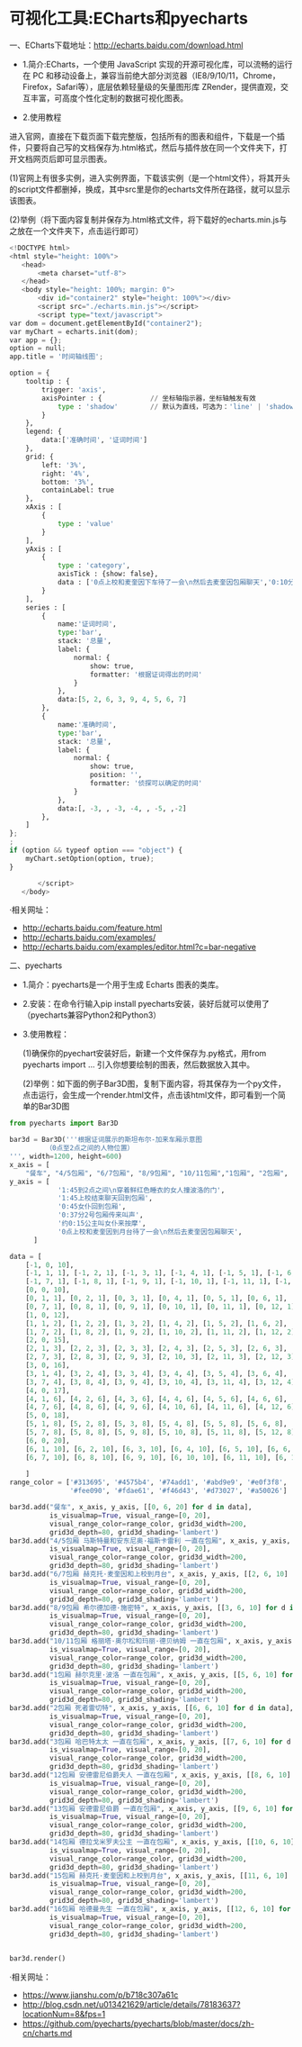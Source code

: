 
# 可视化工具:ECharts和pyecharts


一、ECharts下载地址：http://echarts.baidu.com/download.html

- 1.简介:ECharts，一个使用 JavaScript 实现的开源可视化库，可以流畅的运行在 PC 和移动设备上，兼容当前绝大部分浏览器（IE8/9/10/11，Chrome，Firefox，Safari等），底层依赖轻量级的矢量图形库 ZRender，提供直观，交互丰富，可高度个性化定制的数据可视化图表。


- 2.使用教程
 
 进入官网，直接在下载页面下载完整版，包括所有的图表和组件，下载是一个插件，只要将自己写的文档保存为.html格式，然后与插件放在同一个文件夹下，打开文档网页后即可显示图表。
 
 (1)官网上有很多实例，进入实例界面，下载该实例（是一个html文件），将其开头的script文件都删掉，换成<script src="./echarts.min.js"></script>，其中src里是你的echarts文件所在路径，就可以显示该图表。

 (2)举例（将下面内容复制并保存为.html格式文件，将下载好的echarts.min.js与之放在一个文件夹下，点击运行即可）


```python
<!DOCTYPE html>
<html style="height: 100%">
   <head>
       <meta charset="utf-8">
   </head>
   <body style="height: 100%; margin: 0">
       <div id="container2" style="height: 100%"></div>
	   <script src="./echarts.min.js"></script>
       <script type="text/javascript">
var dom = document.getElementById("container2");
var myChart = echarts.init(dom);
var app = {};
option = null;
app.title = '时间轴线图';

option = {
    tooltip : {
        trigger: 'axis',
        axisPointer : {            // 坐标轴指示器，坐标轴触发有效
            type : 'shadow'        // 默认为直线，可选为：'line' | 'shadow'
        }
    },
    legend: {
        data:['准确时间', '证词时间']
    },
    grid: {
        left: '3%',
        right: '4%',
        bottom: '3%',
        containLabel: true
    },
    xAxis : [
        {
            type : 'value'
        }
    ],
    yAxis : [
        {
            type : 'category',
            axisTick : {show: false},
            data : ['0点上校和麦奎因下车待了一会\n然后去麦奎因包厢聊天','0:10分文科夫威发车','约0:15公主叫女仆来按摩','0:30列车撞入雪堆','0:37分2号包厢传来叫声','0:45女仆回到包厢','约1:15哈巴特太太称包房有男人','1:45上校结束聊天回到包厢','1:45到2点之间\n穿着鲜红色睡衣的女人撞波洛的门']
        }
    ],
    series : [
		{
            name:'证词时间',
            type:'bar',
            stack: '总量',
            label: {
                normal: {
                    show: true,
					formatter: '根据证词得出的时间'
                }
            },
            data:[5, 2, 6, 3, 9, 4, 5, 6, 7]
        },
		{
            name:'准确时间',
            type:'bar',
            stack: '总量',
            label: {
                normal: {
                    show: true,
                    position: '',
					formatter: '侦探可以确定的时间'
                }
            },
            data:[, -3, , -3, -4, , -5, ,-2]
        },
    ]
};
;
if (option && typeof option === "object") {
    myChart.setOption(option, true);
} 

       </script>
   </body>
```

·相关网址：
- http://echarts.baidu.com/feature.html
- http://echarts.baidu.com/examples/
- http://echarts.baidu.com/examples/editor.html?c=bar-negative

二、pyecharts 

- 1.简介：pyecharts是一个用于生成 Echarts 图表的类库。

- 2.安装：在命令行输入pip install pyecharts安装，装好后就可以使用了（pyecharts兼容Python2和Python3）

- 3.使用教程：

    (1)确保你的pyechart安装好后，新建一个文件保存为.py格式，用from pyecharts import ... 引入你想要绘制的图表，然后数据放入其中。
    
    (2)举例：如下面的例子Bar3D图，复制下面内容，将其保存为一个py文件，点击运行，会生成一个render.html文件，点击该html文件，即可看到一个简单的Bar3D图



```python
from pyecharts import Bar3D

bar3d = Bar3D('''根据证词展示的斯坦布尔-加来车厢示意图 
         （0点至2点之间的人物位置）
''', width=1200, height=600)
x_axis = [
    "餐车", "4/5包厢", "6/7包厢", "8/9包厢", "10/11包厢","1包厢", "2包厢", "3包厢", "12包厢", "13包厢", "14包厢", "15包厢", "16包厢"]
y_axis = [
			'1:45到2点之间\n穿着鲜红色睡衣的女人撞波洛的门',
			'1:45上校结束聊天回到包厢',
			'0:45女仆回到包厢',
			'0:37分2号包厢传来叫声',
			'约0:15公主叫女仆来按摩',
			'0点上校和麦奎因到月台待了一会\n然后去麦奎因包厢聊天',
      ]

data = [
	[-1, 0, 10],
    [-1, 1, 1], [-1, 2, 1], [-1, 3, 1], [-1, 4, 1], [-1, 5, 1], [-1, 6, 1],
    [-1, 7, 1], [-1, 8, 1], [-1, 9, 1], [-1, 10, 1], [-1, 11, 1], [-1, 12, 1],
	[0, 0, 10],
    [0, 1, 1], [0, 2, 1], [0, 3, 1], [0, 4, 1], [0, 5, 1], [0, 6, 1],
    [0, 7, 1], [0, 8, 1], [0, 9, 1], [0, 10, 1], [0, 11, 1], [0, 12, 1],
	[1, 0, 12],
    [1, 1, 2], [1, 2, 2], [1, 3, 2], [1, 4, 2], [1, 5, 2], [1, 6, 2],
    [1, 7, 2], [1, 8, 2], [1, 9, 2], [1, 10, 2], [1, 11, 2], [1, 12, 2],
	[2, 0, 15],
    [2, 1, 3], [2, 2, 3], [2, 3, 3], [2, 4, 3], [2, 5, 3], [2, 6, 3],
    [2, 7, 3], [2, 8, 3], [2, 9, 3], [2, 10, 3], [2, 11, 3], [2, 12, 3],
	[3, 0, 16],
    [3, 1, 4], [3, 2, 4], [3, 3, 4], [3, 4, 4], [3, 5, 4], [3, 6, 4],
    [3, 7, 4], [3, 8, 4], [3, 9, 4], [3, 10, 4], [3, 11, 4], [3, 12, 4],
	[4, 0, 17],
    [4, 1, 6], [4, 2, 6], [4, 3, 6], [4, 4, 6], [4, 5, 6], [4, 6, 6],
    [4, 7, 6], [4, 8, 6], [4, 9, 6], [4, 10, 6], [4, 11, 6], [4, 12, 6],
	[5, 0, 18],
    [5, 1, 8], [5, 2, 8], [5, 3, 8], [5, 4, 8], [5, 5, 8], [5, 6, 8],
    [5, 7, 8], [5, 8, 8], [5, 9, 8], [5, 10, 8], [5, 11, 8], [5, 12, 8],
	[6, 0, 20],
    [6, 1, 10], [6, 2, 10], [6, 3, 10], [6, 4, 10], [6, 5, 10], [6, 6, 10],
    [6, 7, 10], [6, 8, 10], [6, 9, 10], [6, 10, 10], [6, 11, 10], [6, 12, 10],
	
	]
range_color = ['#313695', '#4575b4', '#74add1', '#abd9e9', '#e0f3f8', '#ffffbf',
               '#fee090', '#fdae61', '#f46d43', '#d73027', '#a50026']

bar3d.add("餐车", x_axis, y_axis, [[0, 6, 20] for d in data],
          is_visualmap=True, visual_range=[0, 20],
          visual_range_color=range_color, grid3d_width=200,
          grid3d_depth=80, grid3d_shading='lambert')
bar3d.add("4/5包厢 马斯特曼和安东尼奥·福斯卡雷利 一直在包厢", x_axis, y_axis, [[1, 6, 10] for d in data],
          is_visualmap=True, visual_range=[0, 20],
          visual_range_color=range_color, grid3d_width=200,
          grid3d_depth=80, grid3d_shading='lambert')
bar3d.add("6/7包厢 赫克托·麦奎因和上校到月台", x_axis, y_axis, [[2, 6, 10] for d in data],
          is_visualmap=True, visual_range=[0, 20],
          visual_range_color=range_color, grid3d_width=200,
          grid3d_depth=80, grid3d_shading='lambert')
bar3d.add("8/9包厢 希尔德加德·施密特", x_axis, y_axis, [[3, 6, 10] for d in data],
          is_visualmap=True, visual_range=[0, 20],
          visual_range_color=range_color, grid3d_width=200,
          grid3d_depth=80, grid3d_shading='lambert')
bar3d.add("10/11包厢 格丽塔·奥尔松和玛丽·德贝纳姆 一直在包厢", x_axis, y_axis, [[4, 6, 10] for d in data],
          is_visualmap=True, visual_range=[0, 20],
          visual_range_color=range_color, grid3d_width=200,
          grid3d_depth=80, grid3d_shading='lambert')
bar3d.add("1包厢 赫尔克里·波洛 一直在包厢", x_axis, y_axis, [[5, 6, 10] for d in data],
          is_visualmap=True, visual_range=[0, 20],
          visual_range_color=range_color, grid3d_width=200,
          grid3d_depth=80, grid3d_shading='lambert')
bar3d.add("2包厢 死者雷切特", x_axis, y_axis, [[6, 6, 10] for d in data],
          is_visualmap=True, visual_range=[0, 20],
          visual_range_color=range_color, grid3d_width=200,
          grid3d_depth=80, grid3d_shading='lambert')
bar3d.add("3包厢 哈巴特太太 一直在包厢", x_axis, y_axis, [[7, 6, 10] for d in data],
          is_visualmap=True, visual_range=[0, 20],
          visual_range_color=range_color, grid3d_width=200,
          grid3d_depth=80, grid3d_shading='lambert')
bar3d.add("12包厢 安德雷尼伯爵夫人 一直在包厢", x_axis, y_axis, [[8, 6, 10] for d in data],
          is_visualmap=True, visual_range=[0, 20],
          visual_range_color=range_color, grid3d_width=200,
          grid3d_depth=80, grid3d_shading='lambert')
bar3d.add("13包厢 安德雷尼伯爵 一直在包厢", x_axis, y_axis, [[9, 6, 10] for d in data],
          is_visualmap=True, visual_range=[0, 20],
          visual_range_color=range_color, grid3d_width=200,
          grid3d_depth=80, grid3d_shading='lambert')		
bar3d.add("14包厢 德拉戈米罗夫公主 一直在包厢", x_axis, y_axis, [[10, 6, 10] for d in data],
          is_visualmap=True, visual_range=[0, 20],
          visual_range_color=range_color, grid3d_width=200,
          grid3d_depth=80, grid3d_shading='lambert')	
bar3d.add("15包厢 赫克托·麦奎因和上校到月台", x_axis, y_axis, [[11, 6, 10] for d in data],
          is_visualmap=True, visual_range=[0, 20],
          visual_range_color=range_color, grid3d_width=200,
          grid3d_depth=80, grid3d_shading='lambert')	
bar3d.add("16包厢 哈德曼先生 一直在包厢", x_axis, y_axis, [[12, 6, 10] for d in data],
          is_visualmap=True, visual_range=[0, 20],
          visual_range_color=range_color, grid3d_width=200,
          grid3d_depth=80, grid3d_shading='lambert')		

		  
bar3d.render()

```

·相关网址：
- https://www.jianshu.com/p/b718c307a61c
- http://blog.csdn.net/u013421629/article/details/78183637?locationNum=8&fps=1
- https://github.com/pyecharts/pyecharts/blob/master/docs/zh-cn/charts.md
